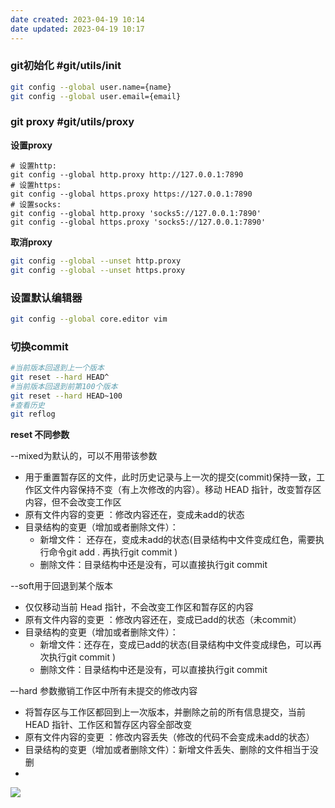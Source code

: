 ```yaml
---
date created: 2023-04-19 10:14
date updated: 2023-04-19 10:17
---
```


### git初始化 #git/utils/init

```sh
git config --global user.name={name}
git config --global user.email={email}
```

### git proxy #git/utils/proxy

**设置proxy**

```shell
# 设置http:
git config --global http.proxy http://127.0.0.1:7890
# 设置https:
git config --global https.proxy https://127.0.0.1:7890
# 设置socks:
git config --global http.proxy 'socks5://127.0.0.1:7890'
git config --global https.proxy 'socks5://127.0.0.1:7890'
```

**取消proxy**

```sh
git config --global --unset http.proxy 
git config --global --unset https.proxy
```

### 设置默认编辑器

```sh
git config --global core.editor vim
```

### 切换commit

```sh
#当前版本回退到上一个版本
git reset --hard HEAD^
#当前版本回退到前第100个版本
git reset --hard HEAD~100
#查看历史
git reflog  
```

**reset 不同参数**

--mixed为默认的，可以不用带该参数

- 用于重置暂存区的文件，此时历史记录与上一次的提交(commit)保持一致，工作区文件内容保持不变（有上次修改的内容）。移动 HEAD 指针，改变暂存区内容，但不会改变工作区
- 原有文件内容的变更 ：修改内容还在，变成未add的状态
- 目录结构的变更（增加或者删除文件）：
	- 新增文件： 还存在，变成未add的状态(目录结构中文件变成红色，需要执行命令git add . 再执行git commit )
	- 删除文件：目录结构中还是没有，可以直接执行git commit


--soft用于回退到某个版本

- 仅仅移动当前 Head 指针，不会改变工作区和暂存区的内容
- 原有文件内容的变更 ：修改内容还在，变成已add的状态（未commit）
- 目录结构的变更（增加或者删除文件）：
	- 新增文件：还存在，变成已add的状态(目录结构中文件变成绿色，可以再次执行git commit )
	- 删除文件：目录结构中还是没有，可以直接执行git commit

–-hard 参数撤销工作区中所有未提交的修改内容

- 将暂存区与工作区都回到上一次版本，并删除之前的所有信息提交，当前 HEAD 指针、工作区和暂存区内容全部改变
- 原有文件内容的变更 ：修改内容丢失（修改的代码不会变成未add的状态）
- 目录结构的变更（增加或者删除文件）：新增文件丢失、删除的文件相当于没删
- 
![](https://s2.loli.net/2023/05/10/rjXaD2RdCbiUQN5.png)